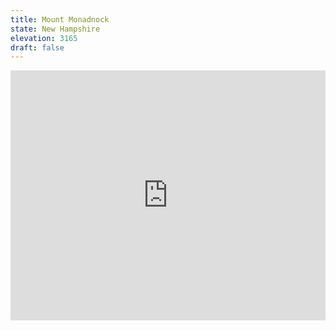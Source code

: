 ```yaml
---
title: Mount Monadnock 
state: New Hampshire
elevation: 3165 
draft: false
---
```

<iframe class="alltrails" src="https://www.alltrails.com/widget/trail/us/new-hampshire/pumpelly-trail?u=i&sh=q5vqbr" width="100%" height="400" frameBorder="0" scrolling="no" marginHeight="0" marginWidth="0" title="AllTrails: Trail Guides and Maps for Hiking, Camping, and Running"></iframe>
